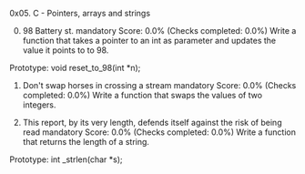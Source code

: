 0x05. C - Pointers, arrays and strings

0. 98 Battery st.
mandatory
Score: 0.0% (Checks completed: 0.0%)
Write a function that takes a pointer to an int as parameter and updates the value it points to to 98.

Prototype: void reset_to_98(int *n);


1. Don't swap horses in crossing a stream
mandatory
Score: 0.0% (Checks completed: 0.0%)
Write a function that swaps the values of two integers.

2. This report, by its very length, defends itself against the risk of being read
mandatory
Score: 0.0% (Checks completed: 0.0%)
Write a function that returns the length of a string.

Prototype: int _strlen(char *s);
